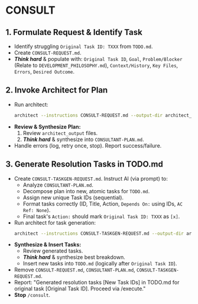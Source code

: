 # CONSULT

## 1. Formulate Request & Identify Task
- Identify struggling `Original Task ID: TXXX` from `TODO.md`.
- Create `CONSULT-REQUEST.md`.
- ***Think hard*** & populate with: `Original Task ID`, `Goal`, `Problem/Blocker` (Relate to `DEVELOPMENT_PHILOSOPHY.md`), `Context/History`, `Key Files`, `Errors`, `Desired Outcome`.

## 2. Invoke Architect for Plan
- Run architect:
    ```bash
    architect --instructions CONSULT-REQUEST.md --output-dir architect_output --model gemini-2.5-pro-preview-03-25 --model o4-mini --model gpt-4.1 DEVELOPMENT_PHILOSOPHY.md ./
    ```
- **Review & Synthesize Plan:**
    1. Review `architect_output` files.
    2. ***Think hard*** & synthesize into `CONSULTANT-PLAN.md`.
- Handle errors (log, retry once, stop). Report success/failure.

## 3. Generate Resolution Tasks in TODO.md
- Create `CONSULT-TASKGEN-REQUEST.md`. Instruct AI (via prompt) to:
    - Analyze `CONSULTANT-PLAN.md`.
    - Decompose plan into new, atomic tasks for `TODO.md`.
    - Assign new unique Task IDs (sequential).
    - Format tasks correctly (ID, Title, Action, `Depends On:` using IDs, `AC Ref: None`).
    - Final task's `Action:` should mark `Original Task ID: TXXX` as `[x]`.
- Run architect for task generation:
    ```bash
    architect --instructions CONSULT-TASKGEN-REQUEST.md --output-dir architect_output_tasks --model gemini-2.5-pro-preview-03-25 --model o4-mini --model gpt-4.1 DEVELOPMENT_PHILOSOPHY.md CONSULTANT-PLAN.md
    ```
- **Synthesize & Insert Tasks:**
    - Review generated tasks.
    - ***Think hard*** & synthesize best breakdown.
    - Insert new tasks into `TODO.md` (logically after `Original Task ID`).
- Remove `CONSULT-REQUEST.md`, `CONSULTANT-PLAN.md`, `CONSULT-TASKGEN-REQUEST.md`.
- Report: "Generated resolution tasks [New Task IDs] in TODO.md for original task [Original Task ID]. Proceed via /execute."
- **Stop** `/consult`.

